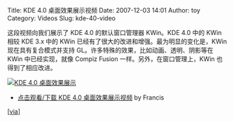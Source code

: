 Title: KDE 4.0 桌面效果展示视频
Date: 2007-12-03 14:01
Author: toy
Category: Videos
Slug: kde-40-video

这段视频向我们展示了 KDE 4.0 的默认窗口管理器 KWin。KDE 4.0 中的 KWin
相较 KDE 3.x 中的 KWin 已经有了很大的改进和增强。最为明显的变化是，KWin
现在具有复合模式并支持 GL。许多特殊的效果，比如动画、透明、阴影等在 KWin
中已经实现，就像 Compiz Fusion 一样。另外，在窗口管理上，KWin
也得到了相应改进。

[![KDE 4.0
桌面效果展示](http://i.linuxtoy.org/i/2007/12/kde4-kwin-thumb.png)](http://i.linuxtoy.org/i/2007/12/kde4-kwin.png)

- [点击观看/下载 KDE 4.0
桌面效果展示视频](http://i.linuxtoy.org/files/video/kde4-desktop-effects.ogg)
by Francis

[[via](http://francis.giannaros.org/blog/2007/12/03/kde4-desktop-effects-kwin-composite-video-tour/)]
